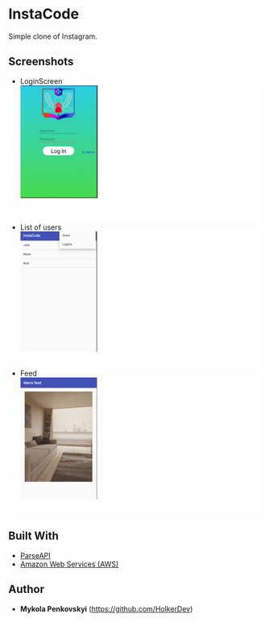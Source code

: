 # InstaCode
Simple clone of Instagram.

## Screenshots
* LoginScreen
![alt text](https://github.com/HolkerDev/InstaCode/blob/master/LoginScreen.png)
* List of users
![alt text](https://github.com/HolkerDev/InstaCode/blob/master/UserList.png)
* Feed
![alt text](https://github.com/HolkerDev/InstaCode/blob/master/Feed.png)

## Built With
* [ParseAPI](https://parseplatform.org/)
* [Amazon Web Services (AWS)](https://aws.amazon.com/?nc1=f_ls)

## Author 
* **Mykola Penkovskyi** (https://github.com/HolkerDev)
